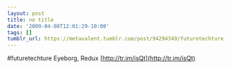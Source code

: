 ```yaml
---
layout: post
title: no title
date: '2009-04-08T12:01:29-10:00'
tags: []
tumblr_url: https://metavalent.tumblr.com/post/94294349/futuretechture-eyeborg-redux-httptrimisqt
---
```

#futuretechture Eyeborg, Redux [http://tr.im/isQt](http://tr.im/isQt)

